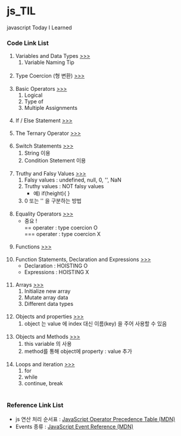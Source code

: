 # js_TIL
javascript Today I Learned

<h3>Code Link List</h3>
<ol>
    <li>
        Variables and Data Types
        <a href="https://github.com/seong7/js_TIL/blob/92c296a3643696fc0c8261c1b0107ada48dac6f2/2-JS-basics/script.js#L2">
            >>>
        </a>
        <ol>
            <li>
                Variable Naming Tip
            </li>
        </ol>
    </li><br/>
    <li>
        Type Coercion (형 변환)
        <a href="https://github.com/seong7/js_TIL/blob/92c296a3643696fc0c8261c1b0107ada48dac6f2/2-JS-basics/script.js#L38">
            >>>
        </a>
    </li><br/>
    <li>
        Basic Operators
        <a href="https://github.com/seong7/js_TIL/blob/92c296a3643696fc0c8261c1b0107ada48dac6f2/2-JS-basics/script.js#L65">
        >>>
        </a>
        <ol>
            <li>Logical</li>
            <li>Type of</li>
            <li>Multiple Assignments</li>
        </ol>
    </li><br/>
    <li>
        If / Else Statement
        <a href="https://github.com/seong7/js_TIL/blob/92c296a3643696fc0c8261c1b0107ada48dac6f2/2-JS-basics/script.js#L101">
            >>>
        </a>
    </li><br/>
    <li>
        The Ternary Operator
        <a href="https://github.com/seong7/js_TIL/blob/92c296a3643696fc0c8261c1b0107ada48dac6f2/2-JS-basics/script.js#L118">
            >>>
        </a>
    </li><br/>
    <li>
        Switch Statements
        <a href="https://github.com/seong7/js_TIL/blob/92c296a3643696fc0c8261c1b0107ada48dac6f2/2-JS-basics/script.js#L130">
            >>>
        </a>
        <ol>
            <li>String 이용</li>
            <li>Condition Stetement 이용</li> 
        </ol>
    </li><br/>
    <li>
        Truthy and Falsy Values
        <a href="https://github.com/seong7/js_TIL/blob/92c296a3643696fc0c8261c1b0107ada48dac6f2/2-JS-basics/script.js#L167">
            >>>
        </a>
        <ol>
            <li>Falsy values :   undefined, null, 0, '', NaN </li>
            <li>Truthy values :  NOT falsy values
                <ul>
                    <li>예) if(height){  } </li>
                </ul>
            </li>
            <li>0 또는 '' 을 구분하는 방법</li>
        </ol>
    </li><br/>
    <li>
        Equality Operators
        <a href="https://github.com/seong7/js_TIL/blob/92c296a3643696fc0c8261c1b0107ada48dac6f2/2-JS-basics/script.js#L190">
            >>>
        </a>
        <ul>
            <li>
                중요 !<br/>
                == operater : type coercion O<br/>
                === operater : type coercion X
            </li>
        </ul>
    </li><br/>
    <li>
        Functions
        <a href="https://github.com/seong7/js_TIL/blob/92c296a3643696fc0c8261c1b0107ada48dac6f2/2-JS-basics/script.js#L204">
            >>>
        </a>
    </li><br/>
    <li>
        Function Statements, Declaration and Expressions
        <a href="https://github.com/seong7/js_TIL/blob/92c296a3643696fc0c8261c1b0107ada48dac6f2/2-JS-basics/script.js#L233">
            >>>
        </a>
        <ul>
            <li>Declaration : HOISTING O</li>
            <li>Expressions : HOISTING X</li>
        </ul>
    </li><br/>
    <li>
        Arrays
        <a href="https://github.com/seong7/js_TIL/blob/92c296a3643696fc0c8261c1b0107ada48dac6f2/2-JS-basics/script.js#L265">
            >>>
        </a>
        <ol>
            <li>Initialize new array</li>
            <li>Mutate array data</li>
            <li>Different data types</li>
        </ol>
    </li><br/>
    <li>
        Objects and properties
        <a href="https://github.com/seong7/js_TIL/blob/92c296a3643696fc0c8261c1b0107ada48dac6f2/2-JS-basics/script.js#L296">
            >>>
        </a>
        <ol>
            <li>object 는 value 에 index 대신 이름(key) 을 주어 사용할 수 있음</li>
        </ol>
    </li><br/>
    <li>
        Objects and Methods
        <a href="https://github.com/seong7/js_TIL/blob/92c296a3643696fc0c8261c1b0107ada48dac6f2/2-JS-basics/script.js#L330">
            >>>
        </a>
        <ol>
            <li>this variable 의 사용</li>
            <li>method를 통해 object에 property : value 추가</li>
        </ol>
    </li><br/>
    <li>
        Loops and iteration
        <a href="https://github.com/seong7/js_TIL/blob/92c296a3643696fc0c8261c1b0107ada48dac6f2/2-JS-basics/script.js#L351">
            >>>
        </a>
        <ol>
            <li>for</li>
            <li>while</li>
            <li>continue, break</li>
        </ol>
    </li><br/>
</ol>



<h3>Reference Link List</h3>
<ul>
    <li>
        js 연산 처리 순서표 : 
        <a href="https://developer.mozilla.org/en-US/docs/Web/JavaScript/Reference/Operators/Operator_Precedence">
            JavaScript Operator Precedence Table (MDN)
        </a> 
    </li>
    <li>
        Events 종류 : 
        <a href="https://developer.mozilla.org/en-US/docs/Web/Events">
            JavaScript Event Reference (MDN)
        </a> 
    </li>
</ul>
